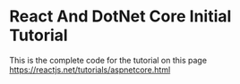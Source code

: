 # React And DotNet Core Initial Tutorial

This is the complete code for the tutorial  on this page https://reactjs.net/tutorials/aspnetcore.html
